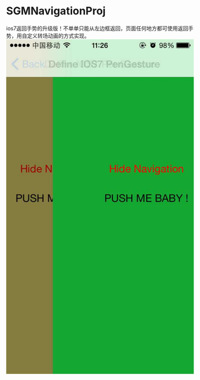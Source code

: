 # SGMNavigationProj
ios7返回手势的升级版！不单单只能从左边框返回，页面任何地方都可使用返回手势，用自定义转场动画的方式实现。
![image](https://github.com/AndyFightting/SGMNavigationProj/blob/master/img1.png)
